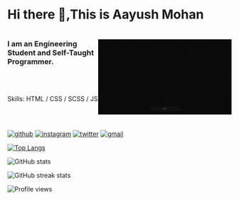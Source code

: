 <div >
<h1> Hi there 👋,This is Aayush Mohan <h1>
<img align='right' src="/./programming.gif" height="" width="300" alt="Programming Man">
</div>

<h3>  I am an Engineering Student and Self-Taught Programmer.</h3>
 
<br>
<br>
<p>Skills: HTML / CSS / SCSS / JS<p>


<br>
<br>
  
[<img src='https://cdn.jsdelivr.net/npm/simple-icons@3.0.1/icons/github.svg' alt='github' height='40'>](https://github.com/AayushMohan)  [<img src='https://cdn.jsdelivr.net/npm/simple-icons@3.0.1/icons/instagram.svg' alt='instagram' height='40'>](https://www.instagram.com/thisisaayushmohan/)  [<img src='https://cdn.jsdelivr.net/npm/simple-icons@3.0.1/icons/twitter.svg' alt='twitter' height='40'>](https://twitter.com/AayushMohan)  [<img src='https://cdn.jsdelivr.net/npm/simple-icons@3.0.1/icons/gmail.svg' alt='gmail' height='40'>](aayushmohan1702@gmail.com)  

[![Top Langs](https://github-readme-stats.vercel.app/api/top-langs/?username=AayushMohan&layout=compact&show_icons=true&theme=radical)](https://github.com/anuraghazra/github-readme-stats)

![GitHub stats](https://github-readme-stats.vercel.app/api?username=AayushMohan&show_icons=true&theme=radical)

![GitHub streak stats](https://github-readme-streak-stats.herokuapp.com/?user=AayushMohan&show_icons=true&theme=radical)  

![Profile views](https://gpvc.arturio.dev/AayushMohan)  

<!---
AayushMohan/AayushMohan is a ✨ special ✨ repository because its `README.md` (this file) appears on your GitHub profile.
You can click the Preview link to take a look at your changes.

